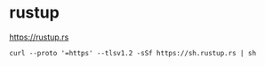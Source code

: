 
# rustup

https://rustup.rs

```
curl --proto '=https' --tlsv1.2 -sSf https://sh.rustup.rs | sh
```
